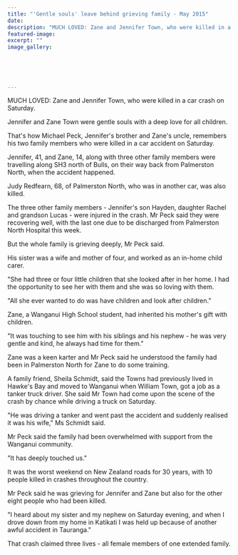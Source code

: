 ```yaml
---
title: "'Gentle souls' leave behind grieving family - May 2015"
date: 
description: "MUCH LOVED: Zane and Jennifer Town, who were killed in a car crash on Saturday, from Wanganui Chronicle article 13/5/15..."
featured-image: 
excerpt: ""
image_gallery:
    
    
    
    
    
---
```


<p><span>MUCH LOVED: Zane and Jennifer Town, who were killed in a car crash on Saturday.</span></p>
<p>Jennifer and Zane Town were gentle souls with a deep love for all children.</p>
<p>That's how Michael Peck, Jennifer's brother and Zane's uncle, remembers his two family members who were killed in a car accident on Saturday.</p>
<p>Jennifer, 41, and Zane, 14, along with three other family members were travelling along SH3 north of Bulls, on their way back from Palmerston North, when the accident happened.</p>
<p>Judy Redfearn, 68, of Palmerston North, who was in another car, was also killed.</p>
<p>The three other family members - Jennifer's son Hayden, daughter Rachel and grandson Lucas - were injured in the crash. Mr Peck said they were recovering well, with the last one due to be discharged from Palmerston North Hospital this week.</p>
<p>But the whole family is grieving deeply, Mr Peck said.</p>
<p>His sister was a wife and mother of four, and worked as an in-home child carer.</p>
<p>"She had three or four little children that she looked after in her home. I had the opportunity to see her with them and she was so loving with them.</p>
<p>"All she ever wanted to do was have children and look after children."</p>
<p>Zane, a Wanganui High School student, had inherited his mother's gift with children.</p>
<p>"It was touching to see him with his siblings and his nephew - he was very gentle and kind, he always had time for them."</p>
<p>Zane was a keen karter and Mr Peck said he understood the family had been in Palmerston North for Zane to do some training.</p>
<p>A family friend, Sheila Schmidt, said the Towns had previously lived in Hawke's Bay and moved to Wanganui when William Town, got a job as a tanker truck driver. She said Mr Town had come upon the scene of the crash by chance while driving a truck on Saturday.</p>
<p>"He was driving a tanker and went past the accident and suddenly realised it was his wife," Ms Schmidt said.</p>
<p>Mr Peck said the family had been overwhelmed with support from the Wanganui community.</p>
<p>"It has deeply touched us."</p>
<p>It was the worst weekend on New Zealand roads for 30 years, with 10 people killed in crashes throughout the country.</p>
<p>Mr Peck said he was grieving for Jennifer and Zane but also for the other eight people who had been killed.</p>
<p>"I heard about my sister and my nephew on Saturday evening, and when I drove down from my home in Katikati I was held up because of another awful accident in Tauranga."</p>
<p>That crash claimed three lives - all female members of one extended family.</p>

